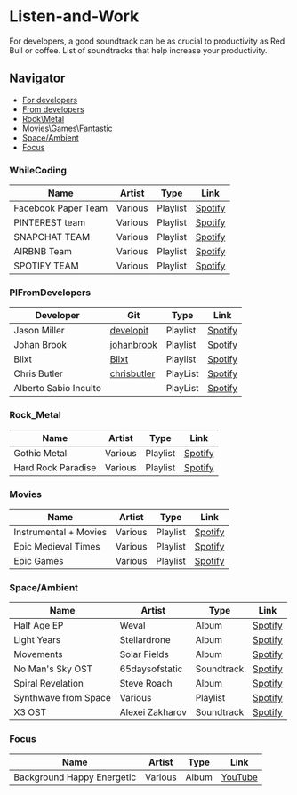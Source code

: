 # Listen-and-Work
For developers, a good soundtrack can be as crucial to productivity as Red Bull or coffee. List of soundtracks that help increase your productivity.

## Navigator

- [For developers](#whilecoding)
- [From developers](#plfromdevelopers)
- [Rock\Metal](#rock_metal)
- [Movies\Games\Fantastic](#movies)
- [Space/Ambient](#spaceambient)
- [Focus](#focus)


### WhileCoding

| Name | Artist | Type | Link |
|---|---|---|---|
| Facebook Paper Team | Various | Playlist | [Spotify](https://open.spotify.com/user/tinamirtha/playlist/23V4rpgCol877ODbu0Z3Mz?si=ohxZ1I3pTPCLI-1EBS0EEA) |
| PINTEREST team | Various | Playlist |[Spotify](https://open.spotify.com/user/tinamirtha/playlist/4i2q9eyqv7cBkKm6ZynPDl?si=wcklVX4TRKaQZ7nOZJwOaw) |
| SNAPCHAT TEAM | Various | Playlist | [Spotify](https://open.spotify.com/user/tinamirtha/playlist/4I34Yxs0xrWPiS44zub8Tp?si=KHkoL5o4RlyU1dApGHkK2g) |
| AIRBNB Team | Various | Playlist | [Spotify](https://open.spotify.com/user/tinamirtha/playlist/0IRy5wz71cPjwVbGp5W5jd?si=RccU-ZBJSCKZ9646nTpzkA) |
| SPOTIFY TEAM | Various | Playlist | [Spotify](https://open.spotify.com/user/andreas.blixt/playlist/1itC2kKqIqun8OU05J5G8v?si=_b51V7bFSeGNOJzQXTAryg) |

### PlFromDevelopers

| Developer | Git | Type | Link |
|---|---|---|---|
| Jason Miller| [developit](https://github.com/developit) | Playlist | [Spotify](https://open.spotify.com/user/tinamirtha/playlist/23V4rpgCol877ODbu0Z3Mz?si=ohxZ1I3pTPCLI-1EBS0EEA) |
| Johan Brook| [johanbrook](https://github.com/johanbrook) | Playlist | [Spotify](https://open.spotify.com/playlist/2mtlhuFVOFMn6Ho3JmrLc2) |
| Blixt| [Blixt](https://github.com/blixt) | Playlist | [Spotify](https://open.spotify.com/playlist/1itC2kKqIqun8OU05J5G8v) | 
| Chris Butler| [chrisbutler](https://github.com/chrisbutler) | PlayList | [Spotify](https://open.spotify.com/playlist/5cZgUgdsjHTTL0TxSedMJM) |
| Alberto Sabio Inculto | | PlayList | [Spotify](https://open.spotify.com/playlist/4tSM8QNzycuSyWqMLEUCb8) |



### Rock_Metal
| Name | Artist | Type | Link |
|---|---|---|---|
| Gothic Metal| Various | Playlist | [Spotify](https://open.spotify.com/playlist/6RMG4rR6ugwngWRhkC0inl) |
| Hard Rock Paradise| Various | Playlist | [Spotify](https://open.spotify.com/playlist/2pey54kgbf3t64samW2Fw6) |

### Movies
| Name | Artist | Type | Link |
|---|---|---|---|
| Instrumental + Movies| Various | Playlist | [Spotify](https://open.spotify.com/playlist/4MJtEnx1tVZnUUjehBeFCD) |
| Epic Medieval Times| Various | Playlist | [Spotify](https://open.spotify.com/playlist/2OnwJy4WSqHWm2DzHCMTPM) |
| Epic Games| Various | Playlist | [Spotify](https://open.spotify.com/playlist/37i9dQZF1DX8GjsySWIS1x) |

### Space/Ambient

| Name | Artist | Type | Link |
|---|---|---|---|
| Half Age EP | Weval | Album | [Spotify](https://open.spotify.com/album/1hDdP4atpaoKA5OE8ETG1u) |
| Light Years | Stellardrone | Album | [Spotify](https://open.spotify.com/album/6uQHo7feNU73mKn8X69pwk) |
| Movements | Solar Fields | Album | [Spotify](https://open.spotify.com/album/26sqA3KtarBkOXvR33FNQs) |
| No Man's Sky OST | 65daysofstatic | Soundtrack | [Spotify](https://open.spotify.com/album/0CkuFPWCLJjCAEKy0dce40) |
| Spiral Revelation | Steve Roach | Album | [Spotify](https://open.spotify.com/album/0t7qmuEWN8vtKOJEqzm5T6) |
| Synthwave from Space | Various | Playlist | [Spotify](https://open.spotify.com/user/aofd3/playlist/4sgUux9hmykyWYmVoe4W6p) |
| X3 OST | Alexei Zakharov | Soundtrack | [Spotify](https://open.spotify.com/artist/0V2HC7qeeg8gpoO8cs7ZZX) |

### Focus
| Name | Artist | Type | Link |
|---|---|---|---|
| Background Happy Energetic | Various | Album | [YouTube](https://www.youtube.com/watch?v=Tmtfhud4cUE) |
